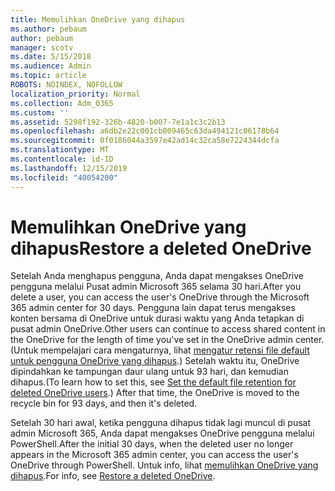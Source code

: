 ```yaml
---
title: Memulihkan OneDrive yang dihapus
ms.author: pebaum
author: pebaum
manager: scotv
ms.date: 5/15/2018
ms.audience: Admin
ms.topic: article
ROBOTS: NOINDEX, NOFOLLOW
localization_priority: Normal
ms.collection: Adm_O365
ms.custom: ''
ms.assetid: 5298f192-326b-4820-b007-7e1a1c3c2b13
ms.openlocfilehash: a6db2e22c001cb809465c63da494121c06178b64
ms.sourcegitcommit: 0f0186044a3597e42ad14c32ca58e7224344dcfa
ms.translationtype: MT
ms.contentlocale: id-ID
ms.lasthandoff: 12/15/2019
ms.locfileid: "40054200"
---
```

# <a name="restore-a-deleted-onedrive"></a><span data-ttu-id="c949e-102">Memulihkan OneDrive yang dihapus</span><span class="sxs-lookup"><span data-stu-id="c949e-102">Restore a deleted OneDrive</span></span>

<span data-ttu-id="c949e-103">Setelah Anda menghapus pengguna, Anda dapat mengakses OneDrive pengguna melalui Pusat admin Microsoft 365 selama 30 hari.</span><span class="sxs-lookup"><span data-stu-id="c949e-103">After you delete a user, you can access the user's OneDrive through the Microsoft 365 admin center for 30 days.</span></span> <span data-ttu-id="c949e-104">Pengguna lain dapat terus mengakses konten bersama di OneDrive untuk durasi waktu yang Anda tetapkan di pusat admin OneDrive.</span><span class="sxs-lookup"><span data-stu-id="c949e-104">Other users can continue to access shared content in the OneDrive for the length of time you've set in the OneDrive admin center.</span></span> <span data-ttu-id="c949e-105">(Untuk mempelajari cara mengaturnya, lihat [mengatur retensi file default untuk pengguna OneDrive yang dihapus](https://go.microsoft.com/fwlink/?linkid=874267).) Setelah waktu itu, OneDrive dipindahkan ke tampungan daur ulang untuk 93 hari, dan kemudian dihapus.</span><span class="sxs-lookup"><span data-stu-id="c949e-105">(To learn how to set this, see [Set the default file retention for deleted OneDrive users](https://go.microsoft.com/fwlink/?linkid=874267).) After that time, the OneDrive is moved to the recycle bin for 93 days, and then it's deleted.</span></span>
  
<span data-ttu-id="c949e-106">Setelah 30 hari awal, ketika pengguna dihapus tidak lagi muncul di pusat admin Microsoft 365, Anda dapat mengakses OneDrive pengguna melalui PowerShell.</span><span class="sxs-lookup"><span data-stu-id="c949e-106">After the initial 30 days, when the deleted user no longer appears in the Microsoft 365 admin center, you can access the user's OneDrive through PowerShell.</span></span> <span data-ttu-id="c949e-107">Untuk info, lihat [memulihkan OneDrive yang dihapus](https://go.microsoft.com/fwlink/?linkid=874269).</span><span class="sxs-lookup"><span data-stu-id="c949e-107">For info, see [Restore a deleted OneDrive](https://go.microsoft.com/fwlink/?linkid=874269).</span></span>
  

